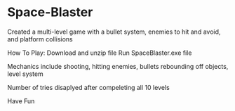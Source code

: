# Space-Blaster
Created a multi-level game with a bullet system, enemies to hit and avoid, and platform collisions

How To Play:
Download and unzip file
Run SpaceBlaster.exe file

Mechanics include shooting, hitting enemies, bullets rebounding off objects, level system

Number of tries disaplyed after compeleting all 10 levels

Have Fun
